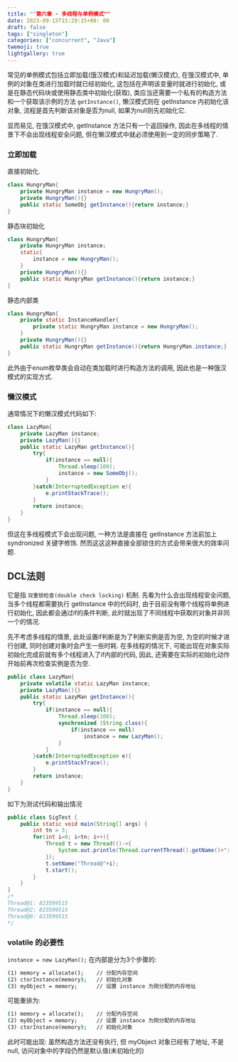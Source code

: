 ```yaml
---
title: ""第六章 - 多线程与单例模式""
date: 2023-09-15T15:29:15+08: 00
draft: false
tags: ["singleton"]
categories: ["concurrent", "Java"]
twemoji: true
lightgallery: true
---
```


常见的单例模式包括立即加载(饿汉模式)和延迟加载(懒汉模式), 在饿汉模式中, 单例的对象在类进行加载时就已经初始化, 这包括在声明该变量时就进行初始化, 或是在静态代码块或使用静态类中初始化(获取), 类应当还需要一个私有的构造方法和一个获取该示例的方法 `getInstance()`, 懒汉模式则在 getInstance 内初始化该对象, 流程是首先判断该对象是否为null, 如果为null则先初始化它.

显而易见, 在饿汉模式中, getInstance 方法只有一个返回操作, 因此在多线程的情景下不会出现线程安全问题, 但在懒汉模式中就必须使用到一定的同步策略了.

### 立即加载
直接初始化.
```java
class HungryMan{
    private HungryMan instance = new HungryMan();
    private HungryMan(){}
    public static SomeObj getInstance(){return instance;}
}
```
静态块初始化
```java
class HungryMan{
    private HungryMan instance;
    static{
        instance = new HungryMan();
    }
    private HungryMan(){}
    public static HungryMan getInstance(){return instance;}
}
```
静态内部类
```java
class HungryMan{
    private static InstanceHandler{
        private static HungryMan instance = new HungryMan();
    }
    private HungryMan(){}
    public static HungryMan getInstance(){return HungryMan.instance;}
}
```
此外由于enum枚举类会自动在类加载时进行构造方法的调用, 因此也是一种饿汉模式的实现方式.

### 懒汉模式
通常情况下的懒汉模式代码如下:
```java
class LazyMan{
    private LazyMan instance;
    private LazyMan(){}
    public static LazyMan getInstance(){
        try{
            if(instance == null){
                Thread.sleep(100);
                instance = new SomeObj();
            }
        }catch(InterruptedException e){
            e.printStackTrace();
        }
        return instance;
    }
}
```
但这在多线程模式下会出现问题, 一种方法是直接在 getInstance 方法前加上 syndronized 关键字修饰. 然而这这这种直接全部锁住的方式会带来很大的效率问题.

## DCL法则
它是指 `双重锁检查(double check locking)` 机制. 先看为什么会出现线程安全问题, 当多个线程都需要执行 getInstance 中的代码时, 由于目前没有哪个线程将单例进行初始化, 因此都会通过if的条件判断, 此时就出现了不同线程中获取的对象并非同一个的情况.

先不考虑多线程的情景, 此处设置if判断是为了判断实例是否为空, 为空的时候才进行创建, 同时创建对象时会产生一些时耗. 在多线程的情况下, 可能出现在对象实际初始化完成前就有多个线程进入了if内部的代码, 因此, 还需要在实际的初始化动作开始前再次检查实例是否为空.
```java
public class LazyMan{
    private volatile static LazyMan instance;
    private LazyMan(){}
    public static LazyMan getInstance(){
        try{
            if(instance == null){
                Thread.sleep(100);
                synchronized (String.class){
                    if(instance == null)
                        instance = new LazyMan();
                }
            }
        }catch(InterruptedException e){
            e.printStackTrace();
        }
        return instance;
    }
}
```

如下为测试代码和输出情况
```java
public class SigTest {
    public static void main(String[] args) {
        int tn = 3;
        for(int i=0; i<tn; i++){
            Thread t = new Thread(()->{
                System.out.println(Thread.currentThread().getName()+": "+LazyMan.getInstance().hashCode());
            });
            t.setName("Thread@"+i);
            t.start();
        }
    }
}
/*
Thread@1: 823599515
Thread@2: 823599515
Thread@0: 823599515
*/
```
### volatile 的必要性
`instance = new LazyMan();`
在内部是分为3个步骤的:
```cmd
(1) memory = allocate();    // 分配内存空间
(2) ctorInstance(memory);   // 初始化对象
(3) myObject = memory;      // 设置 instance 为刚分配的内存地址
```
可能重排为:
```cmd
(1) memory = allocate();    // 分配内存空间
(2) myObject = memory;      // 设置 instance 为刚分配的内存地址
(3) ctorInstance(memory);   // 初始化对象
```
此时可能出现: 虽然构造方法还没有执行, 但 myObject 对象已经有了地址, 不是null, 访问对象中的字段仍然是默认值(未初始化的)